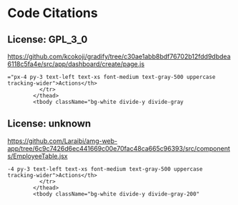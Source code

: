 # Code Citations

## License: GPL_3_0
https://github.com/kcokoji/gradify/tree/c30ae1abb8bdf76702b12fdd9dbdea6118c5fa4e/src/app/dashboard/create/page.js

```
="px-4 py-3 text-left text-xs font-medium text-gray-500 uppercase tracking-wider">Actions</th>
          </tr>
        </thead>
        <tbody className="bg-white divide-y divide-gray
```


## License: unknown
https://github.com/Laraibi/amg-web-app/tree/6c9c7426d6ec441669c00e70fac48ca665c96393/src/components/EmployeeTable.jsx

```
-4 py-3 text-left text-xs font-medium text-gray-500 uppercase tracking-wider">Actions</th>
          </tr>
        </thead>
        <tbody className="bg-white divide-y divide-gray-200"
```

